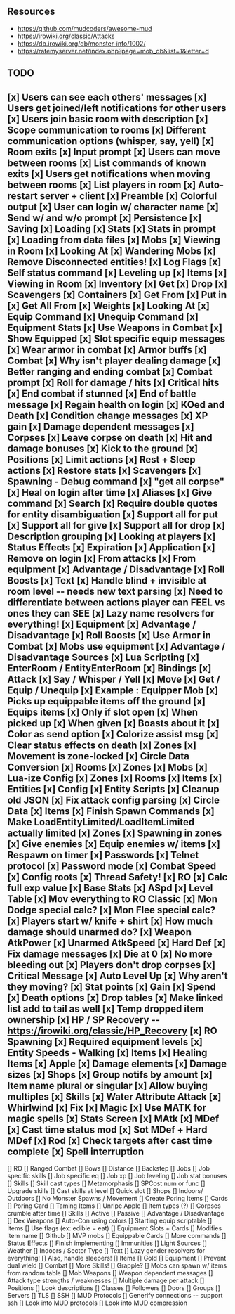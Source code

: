 ## Resources
* https://github.com/mudcoders/awesome-mud
* https://irowiki.org/classic/Attacks
* https://db.irowiki.org/db/monster-info/1002/
* https://ratemyserver.net/index.php?page=mob_db&list=1&letter=d

## TODO
[x] Users can see each others' messages
[x] Users get joined/left notifications for other users
[x] Users join basic room with description
[x] Scope communication to rooms
[x] Different communication options (whisper, say, yell)
[x] Room exits
[x] Input prompt
[x] Users can move between rooms
[x] List commands of known exits
[x] Users get notifications when moving between rooms
[x] List players in room
[x] Auto-restart server + client
[x] Preamble
[x] Colorful output 
[x] User can login w/ character name
[x] Send w/ and w/o prompt
[x] Persistence
    [x] Saving
    [x] Loading
[x] Stats
[x] Stats in prompt
[x] Loading from data files
[x] Mobs
    [x] Viewing in Room
    [x] Looking At
[x] Wandering Mobs
[x] Remove Disconnected entities!
[x] Log Flags
[x] Self status command
[x] Leveling up
[x] Items
    [x] Viewing in Room
    [x] Inventory
    [x] Get
    [x] Drop
    [x] Scavengers
    [x] Containers
    [x] Get From
    [x] Put in
    [x] Get All From
    [x] Weights
    [x] Looking At
    [x] Equip Command
    [x] Unequip Command
    [x] Equipment Stats
    [x] Use Weapons in Combat
    [x] Show Equipped
    [x] Slot specific equip messages
    [x] Wear armor in combat
    [x] Armor buffs
[x] Combat
    [x] Why isn't player dealing damage 
    [x] Better ranging and ending combat
    [x] Combat prompt
    [x] Roll for damage / hits
    [x] Critical hits
    [x] End combat if stunned
    [x] End of battle message
    [x] Regain health on login
    [x] KOed and Death
    [x] Condition change messages
    [x] XP gain
    [x] Damage dependent messages
    [x] Corpses
    [x] Leave corpse on death
    [x] Hit and damage bonuses
    [x] Kick to the ground
[x] Positions
    [x] Limit actions
    [x] Rest + Sleep actions
        [x] Restore stats
[x] Scavengers
[x] Spawning - Debug command
[x] "get all corpse"
[x] Heal on login after time
[x] Aliases
[x] Give command
[x] Search
    [x] Require double quotes for entity disambiguation
    [x] Support all for put
    [x] Support all for give
    [x] Support all for drop
[x] Description grouping
[x] Looking at players
[x] Status Effects
    [x] Expiration
    [x] Application
    [x] Remove on login
    [x] From attacks
    [x] From equipment
    [x] Advantage / Disadvantage
    [x] Roll Boosts
[x] Text
    [x] Handle blind + invisible at room level -- needs new text parsing
        [x] Need to differentiate between actions player can FEEL vs ones they can SEE
    [x] Lazy name resolvers for everything!
[x] Equipment
    [x] Advantage / Disadvantage
    [x] Roll Boosts
    [x] Use Armor in Combat
    [x] Mobs use equipment
[x] Advantage / Disadvantage Sources
[x] Lua Scripting
    [x] EnterRoom / EntityEnterRoom
    [x] Bindings
        [x] Attack
        [x] Say / Whisper / Yell
        [x] Move
        [x] Get / Equip / Unequip
    [x] Example : Equipper Mob
        [x] Picks up equippable items off the ground
        [x] Equips items
            [x] Only if slot open
            [x] When picked up
            [x] When given
        [x] Boasts about it
[x] Color as send option
[x] Colorize assist msg
[x] Clear status effects on death
[x] Zones
    [x] Movement is zone-locked
[x] Circle Data Conversion
    [x] Rooms
    [x] Zones
    [x] Mobs
[x] Lua-ize Config
    [x] Zones
    [x] Rooms
    [x] Items
    [x] Entities
        [x] Config
        [x] Entity Scripts
    [x] Cleanup old JSON
[x] Fix attack config parsing
[x] Circle Data
    [x] Items
    [x] Finish Spawn Commands
    [x] Make LoadEntityLimited/LoadItemLimited actually limited
[x] Zones
    [x] Spawning in zones
        [x] Give enemies
        [x] Equip enemies w/ items
    [x] Respawn on timer
[x] Passwords
[x] Telnet protocol
    [x] Password mode
[x] Combat Speed
[x] Config roots
[x] Thread Safety!
[x] RO
    [x] Calc full exp value
    [x] Base Stats
    [x] ASpd
    [x] Level Table
    [x] Mov everything to RO Classic
    [x] Mon Dodge special calc?
    [x] Mon Flee special calc?
    [x] Players start w/ knife + shirt
    [x] How much damage should unarmed do?
    [x] Weapon AtkPower
    [x] Unarmed AtkSpeed
    [x] Hard Def
    [x] Fix damage messages
    [x] Die at 0
    [x] No more bleeding out
    [x] Players don't drop corpses
    [x] Critical Message
    [x] Auto Level Up
    [x] Why aren't they moving?
    [x] Stat points
        [x] Gain
        [x] Spend
    [x] Death options
    [x] Drop tables
    [x] Make linked list add to tail as well 
    [x] Temp dropped item ownership
    [x] HP / SP Recovery -- https://irowiki.org/classic/HP_Recovery
    [x] RO Spawning
    [x] Required equipment levels
    [x] Entity Speeds - Walking
    [x] Items
        [x] Healing Items
            [x] Apple
    [x] Damage elements
    [x] Damage sizes
    [x] Shops
        [x] Group notifs by amount
        [x] Item name plural or singular
        [x] Allow buying multiples
    [x] Skills
        [x] Water Attribute Attack
        [x] Whirlwind
            [x] Fix
    [x] Magic
        [x] Use MATK for magic spells
        [x] Stats Screen
            [x] MAtk
            [x] MDef
        [x] Cast time status mod
        [x] Sot MDef + Hard MDef
        [x] Rod
        [x] Check targets after cast time complete
        [x] Spell interruption
----------------------------------------
[] RO
    [] Ranged Combat
        [] Bows
        [] Distance
        [] Backstep
    [] Jobs
        [] Job specific skills
        [] Job specific eq
        [] Job xp
        [] Job leveling
        [] Job stat bonuses
    [] Skills
        [] Skill cast types
        [] Metamorphasis
        [] SPCost num or func
        [] Upgrade skills
        [] Cast skills at level
    [] Quick slot
    [] Shops
        [] Indoors/ Outdoors
        [] No Monster Spawns / Movement
    [] Create Poring Items
        [] Cards
            [] Poring Card
        [] Taming Items
            [] Unripe Apple
    [] Item types (?)
    [] Corpses crumble after time
    [] Skills
        [] Active
        [] Passive
    [] Advantage / Disadvantage
    [] Dex Weapons
    [] Auto-Con using colors
    [] Starting equip scriptable
[] Items
    [] Use flags (ex: edible = eat)
    [] Equipment Slots + Cards
        [] Modifies item name
[] Github
[] MVP mobs
[] Equippable Cards
[] More commands
[] Status Effects
    [] Finish implementing
    [] Immunities
[] Light Sources
    [] Weather
    [] Indoors / Sector Type
[] Text
    [] Lazy gender resolvers for everything!
    [] Also, handle sleepers!
[] Items
    [] Gold
    [] Equipment
        [] Prevent dual wield
[] Combat
    [] More Skills!
        [] Grapple?
    [] Mobs can spawn w/ items from random table
    [] Mob Weapons
    [] Weapon dependent messages
    [] Attack type strengths / weaknesses
    [] Multiple damage per attack
[] Positions
    [] Look descriptions
[] Classes
[] Followers
[] Doors
[] Groups
[] Servers
    [] TLS
    [] SSH
    [] MUD Protocols
[] Generify connections -- support ssh
[] Look into MUD protocols
[] Look into MUD compression